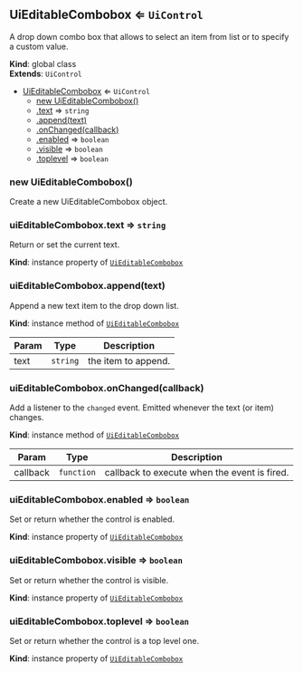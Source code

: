<a name="UiEditableCombobox"></a>

## UiEditableCombobox ⇐ <code>UiControl</code>
A drop down combo box that allows to select an item from list or to specify a custom
value.

**Kind**: global class  
**Extends**: <code>UiControl</code>  

* [UiEditableCombobox](#UiEditableCombobox) ⇐ <code>UiControl</code>
    * [new UiEditableCombobox()](#new_UiEditableCombobox_new)
    * [.text](#UiEditableCombobox+text) ⇒ <code>string</code>
    * [.append(text)](#UiEditableCombobox+append)
    * [.onChanged(callback)](#UiEditableCombobox+onChanged)
    * [.enabled](#) ⇒ <code>boolean</code>
    * [.visible](#) ⇒ <code>boolean</code>
    * [.toplevel](#) ⇒ <code>boolean</code>

<a name="new_UiEditableCombobox_new"></a>

### new UiEditableCombobox()
Create a new UiEditableCombobox object.

<a name="UiEditableCombobox+text"></a>

### uiEditableCombobox.text ⇒ <code>string</code>
Return or set the current text.

**Kind**: instance property of [<code>UiEditableCombobox</code>](#UiEditableCombobox)  
<a name="UiEditableCombobox+append"></a>

### uiEditableCombobox.append(text)
Append a new text item to the drop down list.

**Kind**: instance method of [<code>UiEditableCombobox</code>](#UiEditableCombobox)  

| Param | Type | Description |
| --- | --- | --- |
| text | <code>string</code> | the item to append. |

<a name="UiEditableCombobox+onChanged"></a>

### uiEditableCombobox.onChanged(callback)
Add a listener to the `changed` event. Emitted whenever the text (or item) changes.

**Kind**: instance method of [<code>UiEditableCombobox</code>](#UiEditableCombobox)  

| Param | Type | Description |
| --- | --- | --- |
| callback | <code>function</code> | callback to execute when the event is fired. |

<a name=""></a>

### uiEditableCombobox.enabled ⇒ <code>boolean</code>
Set or return whether the control is enabled.

**Kind**: instance property of [<code>UiEditableCombobox</code>](#UiEditableCombobox)  
<a name=""></a>

### uiEditableCombobox.visible ⇒ <code>boolean</code>
Set or return whether the control is visible.

**Kind**: instance property of [<code>UiEditableCombobox</code>](#UiEditableCombobox)  
<a name=""></a>

### uiEditableCombobox.toplevel ⇒ <code>boolean</code>
Set or return whether the control is a top level one.

**Kind**: instance property of [<code>UiEditableCombobox</code>](#UiEditableCombobox)  
